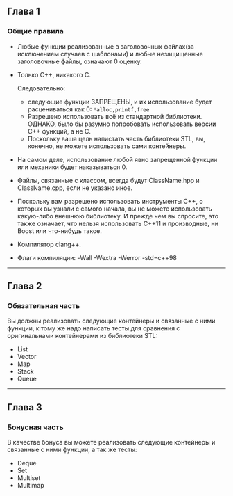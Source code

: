 ## Глава 1

### Общие правила

* Любые функции реализованные в заголовочных файлах(за исключением случаев с шаблонами) и любые незащищенные заголовочные файлы, означают 0 оценку.

* Только C++, никакого C.

	Следовательно: 

	* следующие функции ЗАПРЕЩЕНЫ, и их использование будет расцениваться как 0: `*alloc,printf,free`
	* Разрешено использовать всё из стандартной библиотеки. ОДНАКО, было бы разумно попробовать использовать версии  C++ функций, а не C.
	* Поскольку ваша цель напистать часть библиотеки STL, вы, конечно, не можете использовать сами контейнеры.

* На самом деле, использование любой явно запрещенной функции или механики будет наказываться 0.
* Файлы, связанные с классом, всегда будут ClassName.hpp и ClassName.cpp, если не указано иное.
* Поскольку вам разрешено использовать инструменты C++, о которых вы узнали с самого начала, вы не можете использовать какую-либо внешнюю библиотеку. И прежде чем вы спросите, это также означает, что нельзя использовать C++11 и производные, ни Boost или что-нибудь такое. 
* Компилятор clang++.
* Флаги компиляции: -Wall -Wextra -Werror -std=c++98

<hr>

## Глава 2

### Обязательная часть

Вы должны реализовать следующие контейнеры и связанные с ними функции, к тому же надо написать тесты для сравнения с оригинальнами контейнерами из библиотеки STL:

* List
* Vector
* Map
* Stack
* Queue

<hr>

## Глава 3

### Бонусная часть

В качестве бонуса вы можете реализовать следующие контейнеры и связанные с ними функции, а так же тесты:

* Deque
* Set
* Multiset
* Multimap